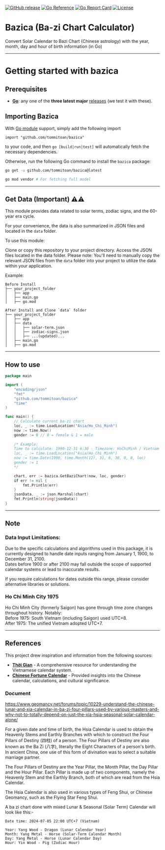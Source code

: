 [![GitHub release](https://img.shields.io/github/tag/tommitoan/bazica.svg?label=latest)](https://github.com/tommitoan/bazica/releases)
[![Go Reference](https://pkg.go.dev/badge/github.com/tommitoan/bazica.svg)](https://pkg.go.dev/github.com/tommitoan/bazica)
[![Go Report Card](https://goreportcard.com/badge/github.com/tommitoan/bazica)](https://goreportcard.com/report/github.com/tommitoan/bazica)
[![License](https://img.shields.io/badge/license-MIT-cyan)](https://github.com/tommitoan/bazica/blob/master/LICENSE)

# Bazica (Ba-zi Chart Calculator) 
Convert Solar Calendar to Bazi Chart (Chinese astrology) with the year, month, day and hour of birth information (in Go)
___
# Getting started with bazica 
## Prerequisites

- **[Go](https://go.dev/)**: any one of the **three latest major** [releases](https://go.dev/doc/devel/release) (we test it with these).

## Importing Bazica

With [Go module](https://github.com/golang/go/wiki/Modules) support, simply add the following import

```
import "github.com/tommitoan/bazica"
```

to your code, and then `go [build|run|test]` will automatically fetch the necessary dependencies.

Otherwise, run the following Go command to install the `bazica` package:

```sh
go get -u github.com/tommitoan/bazica@latest

go mod vendor # For fetching full model
```

___
## Get Data (Important) ⚠️⚠️

This module provides data related to solar terms, zodiac signs, and the 60-year era cycle.

For your convenience, the data is also summarized in JSON files and located in the `data` folder.

To use this module:

Clone or copy this repository to your project directory.
Access the JSON files located in the data folder.
Please note: You'll need to manually copy the relevant JSON files from the `data` folder into your project to utilize the data within your application.

Example:
```
Before Install              
├── your_project_folder
│   ├── app
│   ├── main.go
│   ├── go.mod

After Install and Clone `data` folder
├── your_project_folder
│   ├── app
│   ├── data
│   │   ├── solar-term.json
│   │   ├── zodiac-signs.json
│   │   ├── ...(updated)...
│   ├── main.go
│   ├── go.mod
```

___
## How to use

```go
package main

import (
	"encoding/json"
	"fmt"
	"github.com/tommitoan/bazica"
	"time"
)

func main() {
	// Calculate current ba-zi chart
	loc, _ := time.LoadLocation("Asia/Ho_Chi_Minh")
	now := time.Now()
	gender := 0 // 0 = female & 1 = male
	
	/* Example: 
	Time to calculate: 1990-12-31 6:30 - Timezone: HoChiMinh / Vietnam - Gender: Male
	loc, _ := time.LoadLocation("Asia/Ho_Chi_Minh")
	now := time.Date(1990, time.Month(12), 31, 6, 30, 0, 0, loc)
	gender := 1
	*/

	chart, err := bazica.GetBaziChart(now, loc, gender)
	if err != nil {
		fmt.Println(err)
	}
	jsonData, _ := json.Marshal(chart)
	fmt.Println(string(jsonData))
}
```
___
## Note
### Data Input Limitations:
Due to the specific calculations and algorithms used in this package, it is currently designed to handle date inputs ranging from January 1, 1900, to December 31, 2100.   
Dates before 1900 or after 2100 may fall outside the scope of supported calendar systems or lead to inaccurate results.

If you require calculations for dates outside this range, please consider alternative libraries or solutions.

###  Ho Chi Minh City 1975
Ho Chi Minh City (formerly Saigon) has gone through time zone changes throughout history. Notably:  
Before 1975: South Vietnam (including Saigon) used UTC+8.  
After 1975: The unified Vietnam adopted UTC+7.

___
## References

This project drew inspiration and information from the following sources:

* **[Thời Gian](https://www.thoigian.com.vn/)** - A comprehensive resource for understanding the Vietnamese calendar system.
* **[Chinese Fortune Calendar](https://www.chinesefortunecalendar.com/)** - Provided insights into the Chinese calendar, calculations, and cultural significance.



### Document
https://www.geomancy.net/forums/topic/10229-understand-the-chinese-lunar-and-xia-calendar-in-ba-zi-four-pillars-used-by-various-masters-and-why-not-to-totally-depend-on-just-the-xia-hsia-seasonal-solar-calendar-alone/

For a given date and time of birth, the Hsia Calendar is used to obtain the Heavenly Stems and Earthly Branches with which to construct the Four Pillars of Destiny (四柱) of a person. 
The Four Pillars of Destiny are also known as the Ba Zi (八字), literally the Eight Characters of a person's birth. 
In ancient China, one use of this form of divination was to select a suitable marriage partner.

The Four Pillars of Destiny are the Year Pillar, the Month Pillar, the Day Pillar and the Hour Pillar. 
Each Pillar is made up of two components, namely the Heavenly Stem and the Earthly Branch, both of which are read from the Hsia Calendar.

The Hsia Calendar is also used in various types of Feng Shui, or Chinese Geomancy, such as the Flying Star Feng Shui.

A ba zi chart done with mixed Lunar & Seasonal (Solar Term) Calendar will look like this:- 

```
Date time: 2024-07-05 22:00 UTC+7 (Vietnam)  

Year: Yang Wood - Dragon (Lunar Calendar Year)  
Month: Yang Metal - Horse (Solar-Term Calendar Month)  
Day: Yang Metal - Horse (Lunar Calendar Day)   
Hour: Yin Wood - Pig (Zodiac Hour)
```


